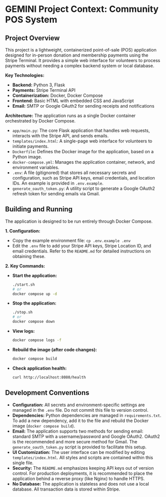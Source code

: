 # GEMINI Project Context: Community POS System

## Project Overview

This project is a lightweight, containerized point-of-sale (POS) application designed for in-person donation and membership payments using the Stripe Terminal. It provides a simple web interface for volunteers to process payments without needing a complex backend system or local database.

**Key Technologies:**
*   **Backend:** Python 3, Flask
*   **Payments:** Stripe Terminal API
*   **Containerization:** Docker, Docker Compose
*   **Frontend:** Basic HTML with embedded CSS and JavaScript
*   **Email:** SMTP or Google OAuth2 for sending receipts and notifications

**Architecture:**
The application runs as a single Docker container orchestrated by Docker Compose.
*   `app/main.py`: The core Flask application that handles web requests, interacts with the Stripe API, and sends emails.
*   `templates/index.html`: A single-page web interface for volunteers to initiate payments.
*   `Dockerfile`: Defines the Docker image for the application, based on a Python image.
*   `docker-compose.yml`: Manages the application container, network, and environment variables.
*   `.env`: A file (gitignored) that stores all necessary secrets and configuration, such as Stripe API keys, email credentials, and location IDs. An example is provided in `.env.example`.
*   `generate_oauth_token.py`: A utility script to generate a Google OAuth2 refresh token for sending emails via Gmail.

## Building and Running

The application is designed to be run entirely through Docker Compose.

**1. Configuration:**
*   Copy the example environment file: `cp .env.example .env`
*   Edit the `.env` file to add your Stripe API keys, Stripe Location ID, and email credentials. Refer to the `README.md` for detailed instructions on obtaining these.

**2. Key Commands:**
*   **Start the application:**
    ```bash
    ./start.sh
    # or
    docker compose up -d
    ```
*   **Stop the application:**
    ```bash
    ./stop.sh
    # or
    docker compose down
    ```
*   **View logs:**
    ```bash
    docker compose logs -f
    ```
*   **Rebuild the image (after code changes):**
    ```bash
    docker compose build
    ```
*   **Check application health:**
    ```bash
    curl http://localhost:8080/health
    ```

## Development Conventions

*   **Configuration:** All secrets and environment-specific settings are managed in the `.env` file. Do not commit this file to version control.
*   **Dependencies:** Python dependencies are managed in `requirements.txt`. To add a new dependency, add it to the file and rebuild the Docker image (`docker compose build`).
*   **Email:** The application supports two methods for sending email: standard SMTP with a username/password and Google OAuth2. OAuth2 is the recommended and more secure method for Gmail. The `generate_oauth_token.py` script is provided to facilitate this setup.
*   **UI Customization:** The user interface can be modified by editing `templates/index.html`. All styles and scripts are contained within this single file.
*   **Security:** The `README.md` emphasizes keeping API keys out of version control. For production deployments, it is recommended to place the application behind a reverse proxy (like Nginx) to handle HTTPS.
*   **No Database:** The application is stateless and does not use a local database. All transaction data is stored within Stripe.
